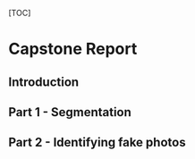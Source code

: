 [TOC]

# Capstone Report

## Introduction



## Part 1 - Segmentation



## Part 2 - Identifying fake photos



